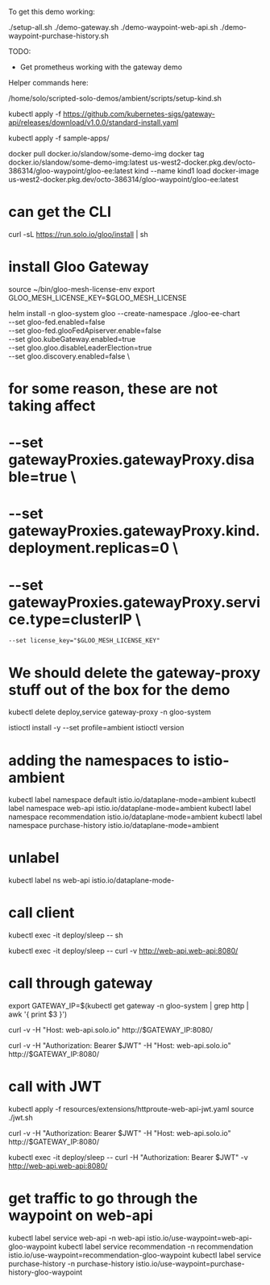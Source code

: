 To get this demo working:

./setup-all.sh
./demo-gateway.sh
./demo-waypoint-web-api.sh
./demo-waypoint-purchase-history.sh

TODO:

* Get prometheus working with the gateway demo


Helper commands here:




/home/solo/scripted-solo-demos/ambient/scripts/setup-kind.sh

kubectl apply -f https://github.com/kubernetes-sigs/gateway-api/releases/download/v1.0.0/standard-install.yaml


kubectl apply -f sample-apps/

docker pull docker.io/slandow/some-demo-img
docker tag docker.io/slandow/some-demo-img:latest us-west2-docker.pkg.dev/octo-386314/gloo-waypoint/gloo-ee:latest
kind --name kind1 load docker-image us-west2-docker.pkg.dev/octo-386314/gloo-waypoint/gloo-ee:latest

# can get the CLI
curl -sL https://run.solo.io/gloo/install | sh

# install Gloo Gateway
source ~/bin/gloo-mesh-license-env 
export GLOO_MESH_LICENSE_KEY=$GLOO_MESH_LICENSE

helm install -n gloo-system gloo --create-namespace ./gloo-ee-chart \
    --set gloo-fed.enabled=false \
    --set gloo-fed.glooFedApiserver.enable=false \
    --set gloo.kubeGateway.enabled=true \
    --set gloo.gloo.disableLeaderElection=true \
    --set gloo.discovery.enabled=false \
# for some reason, these are not taking affect
#    --set gatewayProxies.gatewayProxy.disable=true \
#    --set gatewayProxies.gatewayProxy.kind.deployment.replicas=0 \
#    --set gatewayProxies.gatewayProxy.service.type=clusterIP \
    --set license_key="$GLOO_MESH_LICENSE_KEY"

# We should delete the gateway-proxy stuff out of the box for the demo
kubectl delete deploy,service gateway-proxy -n gloo-system

istioctl install -y --set profile=ambient
istioctl version

# adding the namespaces to istio-ambient
kubectl label namespace default istio.io/dataplane-mode=ambient
kubectl label namespace web-api istio.io/dataplane-mode=ambient
kubectl label namespace recommendation istio.io/dataplane-mode=ambient
kubectl label namespace purchase-history istio.io/dataplane-mode=ambient

# unlabel
kubectl label ns web-api istio.io/dataplane-mode-

# call client
kubectl exec -it deploy/sleep -- sh

kubectl exec -it deploy/sleep -- curl -v http://web-api.web-api:8080/

# call through gateway
export GATEWAY_IP=$(kubectl get gateway -n gloo-system | grep http | awk  '{ print $3 }')

curl -v -H "Host: web-api.solo.io" http://$GATEWAY_IP:8080/

curl -v -H "Authorization: Bearer $JWT" -H "Host: web-api.solo.io" http://$GATEWAY_IP:8080/

# call with JWT
kubectl apply -f resources/extensions/httproute-web-api-jwt.yaml
source ./jwt.sh 

curl -v -H "Authorization: Bearer $JWT" -H "Host: web-api.solo.io" http://$GATEWAY_IP:8080/

kubectl exec -it deploy/sleep -- curl -H "Authorization: Bearer $JWT" -v http://web-api.web-api:8080/

# get traffic to go through the waypoint on web-api
kubectl label service web-api -n web-api istio.io/use-waypoint=web-api-gloo-waypoint
kubectl label service recommendation -n recommendation istio.io/use-waypoint=recommendation-gloo-waypoint
kubectl label service purchase-history -n purchase-history istio.io/use-waypoint=purchase-history-gloo-waypoint

